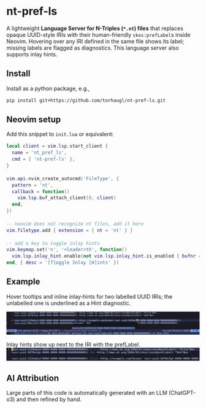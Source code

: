 nt-pref-ls
==========

A lightweight **Language Server for N-Triples (`*.nt`) files** that replaces
opaque UUID-style IRIs with their human-friendly `skos:prefLabel`s inside
Neovim. Hovering over any IRI defined in the same file shows its label; missing
labels are flagged as diagnostics. This language server also supports inlay
hints.

## Install

Install as a python package, e.g.,
```sh
pip install git+https://github.com/torhaugl/nt-pref-ls.git
```

## Neovim setup

Add this snippet to `init.lua` or equivalent:
```lua
local client = vim.lsp.start_client {
  name = 'nt_pref_ls',
  cmd = { 'nt-pref-ls' },
}

vim.api.nvim_create_autocmd('FileType', {
  pattern = 'nt',
  callback = function()
    vim.lsp.buf_attach_client(0, client)
  end,
})

-- neovim does not recognize nt files, add it here
vim.filetype.add { extension = { nt = 'nt' } }

-- add a key to toggle inlay hints
vim.keymap.set('n', '<leader>th', function()
  vim.lsp.inlay_hint.enable(not vim.lsp.inlay_hint.is_enabled { bufnr = 0 })
end, { desc = '[T]oggle Inlay [H]ints' })
```

## Example

Hover tooltips and inline inlay‑hints for two labelled UUID IRIs; the
unlabelled one is underlined as a Hint diagnostic.

![Hover and diagnostics](/figs/example.png)

Inlay hints show up next to the IRI with the prefLabel.
![Inlay hints](/figs/example2.png)

## AI Attribution

Large parts of this code is automatically generated with an LLM (ChatGPT-o3)
and then refined by hand.

